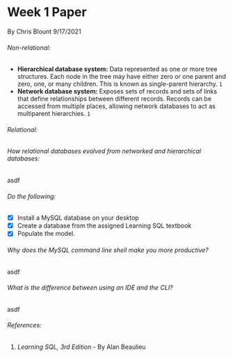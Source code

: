 # Week 1 Paper

By Chris Blount
9/17/2021

###### Non-relational:
-	**Hierarchical database system:** Data represented as one or more tree structures. Each node in the tree may have either zero or one parent and zero, one, or many children. This is known as single-parent hierarchy. `1`
-	**Network database system:** Exposes sets of records and sets of links that define relationships between different records. Records can be accessed from multiple places, allowing network databases to act as multiparent hierarchies. `1`

###### Relational:


###### How relational databases evolved from networked and hierarchical databases:
asdf

###### Do the following:

- [x]	Install a MySQL database on your desktop
- [x]	Create a database from the assigned Learning SQL textbook
- [x]	Populate the model.

###### Why does the MySQL command line shell make you more productive?
asdf

###### What is the difference between using an IDE and the CLI?
asdf

###### References:
1. *Learning SQL, 3rd Edition* - By Alan Beaulieu